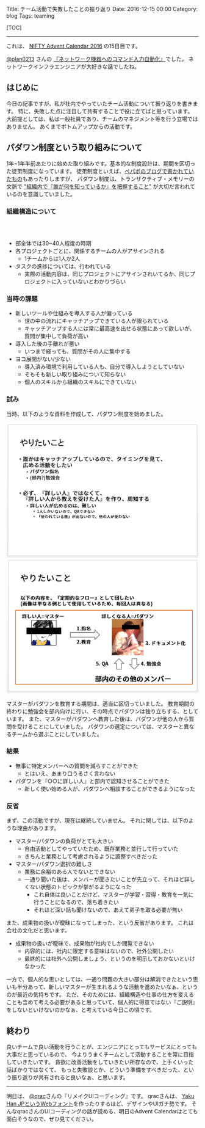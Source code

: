 Title: チーム活動で失敗したことの振り返り
Date: 2016-12-15 00:00
Category: blog
Tags: teaming

[TOC]

---

これは、 [NIFTY Advent Calendar 2016](http://qiita.com/advent-calendar/2016/nifty) の15日目です。

[@plan0213](http://qiita.com/plan0213) さんの [『ネットワーク機器へのコマンド入力自動化』](http://qiita.com/plan0213/items/97374e6600bfaa25dd1d)でした。
ネットワークインフラエンジニアが大好きな話でしたね。

## はじめに

今日の記事ですが、私が社内でやっていたチーム活動について振り返りを書きます。
特に、失敗した点に注目して共有することで役に立てばと思っています。
大前提としては、私は一般社員であり、チームのマネジメント等を行う立場ではありません。
あくまでボトムアップからの活動です。

## パダワン制度という取り組みについて

1年~1年半前あたりに始めた取り組みです。基本的な制度設計は、期間を区切った徒弟制度になっています。
徒弟制度といえば、[ペパボのブログで書かれていたもの](http://blog.kentarok.org/entry/2015/02/19/210316)もあったりしますが、
パダワン制度は、トランザクティブ・メモリーの文脈で ["組織内で『誰が何を知っているか』を把握すること"](http://business.nikkeibp.co.jp/article/opinion/20130925/253852/) が大切だ言われているのを意識していました。

### 組織構造について

<pre style="width: 564px">
<script async class="speakerdeck-embed" data-slide="23" data-id="8ab0a6fcf5904f12bae44506e5f073b2" data-ratio="1.44428772919605" src="//speakerdeck.com/assets/embed.js"></script>
</pre>

* 部全体では30~40人程度の時期
* 各プロジェクトごとに、関係するチームの人がアサインされる
    * 1チームからは1人か2人
* タスクの進捗については、行われている
    * 実際の活動内容は、同じプロジェクトにアサインされいてるか、同じプロジェクトに入っていないとわかりづらい

### 当時の課題

* 新しいツールや仕組みを導入する人が偏っている
    * 世の中の流れにキャッチアップできている人が限られている
    * キャッチアップする人には常に最高速を出せる状態にあって欲しいが、質問が集中して負荷が高い
* 導入した後の手離れが悪い
    * いつまで経っても、質問がその人に集中する
* ヨコ展開がない/少ない
    * 導入済み環境で利用している人も、自分で導入しようとしていない
    * そもそも新しい取り組みについて知らない
    * 個人のスキルから組織のスキルにできていない

### 試み

当時、以下のような資料を作成して、パダワン制度を始めました。

![](/images/2016/advent-calendar/03.png)
![](/images/2016/advent-calendar/04.png)

マスターがパダワンを教育する期間は、適当に区切っていました。
教育期間の終わりに勉強会を部内向けに行い、その時点でパダワンは独り立ちする、としています。
また、マスターがパダワンへ教育した後は、パダワンが他の人から質問を受けることにしていました。
パダワンの選定については、マスターと異なるチームから選ぶことにしていました。

### 結果

* 無事に特定メンバーへの質問を減らすことができた
    * とはいえ、あまり口うるさく言わない
* パダワンを『○○に詳しい人』と部内で認知させることができた
    * 新しく使い始める人が、パダワンへ相談することができるようになった

### 反省

まず、この活動ですが、現在は継続していません。
それに関しては、以下のような理由があります。

* マスター/パダワンの負荷がとても大きい
    * 自由活動としてやっていたため、既存業務と並行して行っていた
    * きちんと業務として考慮されるように調整すべきだった
* マスター/パダワン選択の難しさ
    * 業務に余裕のある人でないとできない
    * 一通り聞いた後は、メンバーが聞きたいことが先立って、それほど詳しくない状態のトピックが挙がるようになった
        * これ自体は良いことだけど、マスターが学習・習得・教育を一気に行うことになるので、落ち着きたい
        * それほど深い話も聞けないので、あえて弟子を取る必要が無い

また、成果物の扱いが曖昧になってしまった、という反省があります。
これは会社の文化だと思います。

* 成果物の扱いが曖昧で、成果物が社内でしか閲覧できない
    * 内容的には、社内に限定する意味はないので、社外公開したい
    * 最終的には社外へ公開しましょう、というのを明示しておかないといけなかった

一方で、個人的な思いとしては、一通り問題の大きい部分は解消できたという思いも半分あって、新しいマスターが生まれるような活動を進めたいなぁ、というのが最近の気持ちです。
ただ、そのためには、組織構造や仕事の仕方を変えることも含めて考える必要があると思っていて、個人的に得意ではない『ご説明』をしないといけないのかなぁ、と考えている今日この頃です。

## 終わり

良いチームで良い活動を行うことが、エンジニアにとってもサービスにとっても大事だと思っているので、
今よりうまくチームとして活動することを常に目指していきたいです。
貪欲に改善活動をしていきたい所存なので、上手くいった話ばかりではなくて、
もっと失敗談とか、どういう準備をすべきだった、という振り返りが共有されると良いなぁ、と思います。

---

明日は、 [@qrac](http://qiita.com/qrac)さんの『リメイクUIコーディング』です。
qracさんは、 [Yaku Han JPというWebフォント](https://qrac.github.io/yakuhanjp/)を作ったりするほど、デザインやUIガチ勢です。
そんなqracさんのUIコーディングの話が読める、明日のAdvent Calendarはとても面白そうなので、ぜひ見てください。
